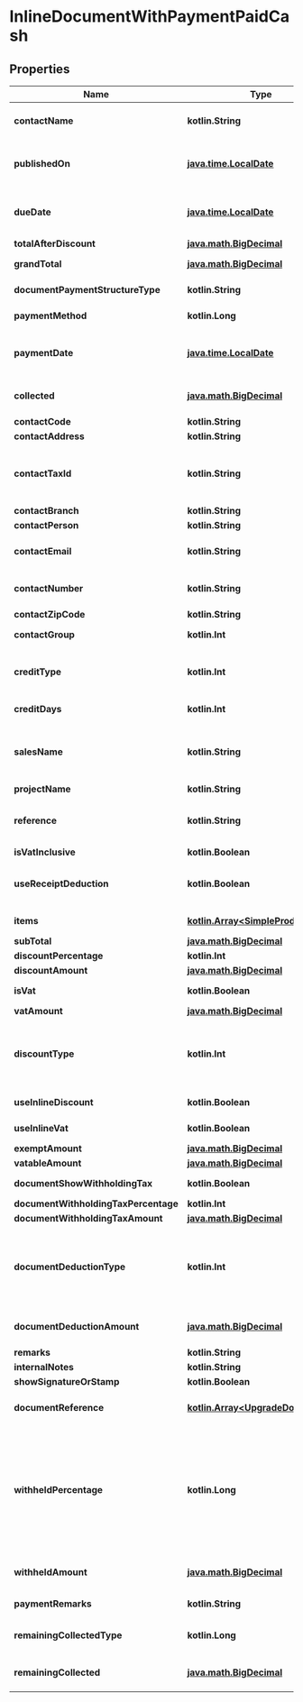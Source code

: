 
# InlineDocumentWithPaymentPaidCash

## Properties
Name | Type | Description | Notes
------------ | ------------- | ------------- | -------------
**contactName** | **kotlin.String** | ชื่อ ลูกค้า/ผู้จำหน่าย &lt;br&gt; &lt;ex&gt;Example: บริษัท ลูกค้า จำกัด, คุณลูกค้า ซื้อประจำ&lt;/ex&gt; | 
**publishedOn** | [**java.time.LocalDate**](java.time.LocalDate.md) | วันที่เอกสาร รูปแบบ yyyy-MM-dd &lt;br&gt; &lt;ex&gt;Example: 2020-01-01&lt;/ex&gt; | 
**dueDate** | [**java.time.LocalDate**](java.time.LocalDate.md) | วันครบกำหนดเอกสาร รูปแบบ yyyy-MM-dd &lt;br&gt; &lt;ex&gt;Example: 2020-01-01&lt;/ex&gt; | 
**totalAfterDiscount** | [**java.math.BigDecimal**](java.math.BigDecimal.md) | มูลค่าหลังหักส่วนลด | 
**grandTotal** | [**java.math.BigDecimal**](java.math.BigDecimal.md) | จำนวนเงินรวมทั้งสิ้น (รวมภาษีมูลค่าเพิ่ม 7% แล้ว) | 
**documentPaymentStructureType** | **kotlin.String** | สร้างเอกสารแบบ Inline พร้อมชำระเงิน ด้วยเงินสด | 
**paymentMethod** | **kotlin.Long** | ประเภทการชำระเงิน &lt;br&gt; 1 &#x3D; เงินสด | 
**paymentDate** | [**java.time.LocalDate**](java.time.LocalDate.md) | วันที่รับชำระเงิน / วันที่ชำระเงิน รูปแบบ yyyy-MM-dd &lt;br&gt; &lt;ex&gt;Example: 2020-01-01&lt;/ex&gt; | 
**collected** | [**java.math.BigDecimal**](java.math.BigDecimal.md) | จำนวนเงินยอดจ่ายสุทธิ &lt;br&gt; &lt;ex&gt; Example : 100.00 &lt;/ex&gt; | 
**contactCode** | **kotlin.String** | รหัส ลูกค้า/ผู้จำหน่าย |  [optional]
**contactAddress** | **kotlin.String** | ที่อยู่ ลูกค้า/ผู้จำหน่าย |  [optional]
**contactTaxId** | **kotlin.String** | เลขประจำตัวผู้เสียภาษี ลูกค้า หรือ ผู้จำหน่าย/ลูกค้า &lt;br&gt; (ถ้ามีจำเป็นต้องครบ 13 หลัก) &lt;br&gt; &lt;ex&gt;Example: 1234567890123 &lt;/ex&gt; |  [optional]
**contactBranch** | **kotlin.String** | สำนักงาน/สาขา |  [optional]
**contactPerson** | **kotlin.String** | ชื่อผู้ติดต่อ |  [optional]
**contactEmail** | **kotlin.String** | อีเมลผู้ติดต่อ &lt;br&gt; &lt;ex&gt;Example: contact@email.com&lt;/ex&gt; |  [optional]
**contactNumber** | **kotlin.String** | เบอร์มือถือผู้ติดต่อ &lt;br&gt; &lt;ex&gt;Example: 099-999-9999&lt;/ex&gt; |  [optional]
**contactZipCode** | **kotlin.String** | รหัสไปรษณีย์ติดต่อ |  [optional]
**contactGroup** | **kotlin.Int** | ประผู้ติดต่อ &lt;br&gt; 1 &#x3D; บุคคลธรรมดา &lt;br&gt; 3 &#x3D; นิติบุคคล |  [optional]
**creditType** | **kotlin.Int** | รูปแบบเครดิต &lt;br&gt; 1 &#x3D; เครดิต (วัน) &lt;br&gt; 3 &#x3D; เงินสด  &lt;br&gt; 5 &#x3D; เครดิต (ไม่แสดงวันที่ครบกำหนด) |  [optional]
**creditDays** | **kotlin.Int** | จำนวนวันที่ให้เครดิต &lt;br&gt; &lt;ex&gt;Example: 30&lt;/ex&gt; |  [optional]
**salesName** | **kotlin.String** | ชื่อผู้สร้างเอกสาร หรือ ชื่อพนักงานขาย &lt;br&gt; &lt;ex&gt;Example: sale@email.com or Mr.Sale Shop&lt;/ex&gt; |  [optional]
**projectName** | **kotlin.String** | ชื่อโปรเจค |  [optional]
**reference** | **kotlin.String** | เลขที่อ้างอิง หรือ เลขที่เอกสารที่เกี่ยวข้อง &lt;br&gt; &lt;ex&gt;Example: INV2020010001&lt;/ex&gt; |  [optional]
**isVatInclusive** | **kotlin.Boolean** | มูลค่าเอกสารรวมภาษีแล้วหรือไม่ |  [optional]
**useReceiptDeduction** | **kotlin.Boolean** | เปิดใช้งานฟังก์ชั่น ปรับลดท้ายเอกสาร &lt;br&gt; (เฉพาะเอกสารใบกำกับภาษี / ใบเสร็จรับเงิน และ ใบเสร็จรับเงิน) |  [optional]
**items** | [**kotlin.Array&lt;SimpleProductItem&gt;**](SimpleProductItem.md) | รายการสินค้าใช้งานสำหรับเอกสาร Simple |  [optional]
**subTotal** | [**java.math.BigDecimal**](java.math.BigDecimal.md) | มูลค่ารวมเป็นเงิน |  [optional]
**discountPercentage** | **kotlin.Int** | มูลค่าส่วนลดเป็นเปอร์เซ็นต์ |  [optional]
**discountAmount** | [**java.math.BigDecimal**](java.math.BigDecimal.md) | มูลค่าส่วนลดเป็นจำนวน (บาท) |  [optional]
**isVat** | **kotlin.Boolean** | มูลค่าหลังหักส่วนลด มีภาษีมูลค่าเพิ่ม 7% |  [optional]
**vatAmount** | [**java.math.BigDecimal**](java.math.BigDecimal.md) | ภาษีมูลค่าเพิ่ม |  [optional]
**discountType** | **kotlin.Int** | รูปแบบส่วนลดในเอกสาร กรณีใช้รูปแบบ Inline ส่วนลด หรือ ภาษี แยกตามรายการสินค้า &lt;br&gt; สามารถเลือกรูปแบบส่วนลดได้ &lt;br&gt; 1 &#x3D;  เปอร์เซ็นต์ &lt;br&gt; 3 &#x3D; จำนวน (บาท) |  [optional]
**useInlineDiscount** | **kotlin.Boolean** | inline discount ใช้งานส่วนลด แยกตามรายการสินค้า |  [optional]
**useInlineVat** | **kotlin.Boolean** | inline vat ใช้งานส่วนลดและภาษี แยกตามรายการสินค้า |  [optional]
**exemptAmount** | [**java.math.BigDecimal**](java.math.BigDecimal.md) | ยอดขายที่ยกเว้นภาษีมูลค่าเพิ่ม |  [optional]
**vatableAmount** | [**java.math.BigDecimal**](java.math.BigDecimal.md) | ยอดขายที่คิดภาษีมูลค่าเพิ่ม |  [optional]
**documentShowWithholdingTax** | **kotlin.Boolean** | แสดงหรือไม่แสดง หัก ณ ที่จ่ายท้ายเอกสาร |  [optional]
**documentWithholdingTaxPercentage** | **kotlin.Int** | ภาษี ณ ที่จ่าย (%) |  [optional]
**documentWithholdingTaxAmount** | [**java.math.BigDecimal**](java.math.BigDecimal.md) | มูลค่าภาษีหัก ณ ที่จ่าย |  [optional]
**documentDeductionType** | **kotlin.Int** | ประเภทรายการปรับลด &lt;br&gt; 1 &#x3D; ส่วนลดพิเศษ &lt;br&gt; 3 &#x3D; ค่านายหน้าและส่วนแบ่งการขาย &lt;br&gt; 5 &#x3D; ค่าดำเนินการ &lt;br&gt; 7 &#x3D; ปัดเศษ &lt;br&gt; (เฉพาะเอกสารใบกำกับภาษี/ใบเสร็จรับเงิน) |  [optional]
**documentDeductionAmount** | [**java.math.BigDecimal**](java.math.BigDecimal.md) | จำนวนเงินยอดรายการปรับลด &lt;br&gt; (เฉพาะเอกสารใบกำกับภาษี/ใบเสร็จรับเงิน) |  [optional]
**remarks** | **kotlin.String** | หมายเหตุเอกสาร |  [optional]
**internalNotes** | **kotlin.String** | โน๊ตภายในบริษัท |  [optional]
**showSignatureOrStamp** | **kotlin.Boolean** | ลายเซ็นอิเล็กทรอนิกส์และตรายาง |  [optional]
**documentReference** | [**kotlin.Array&lt;UpgradeDocument&gt;**](UpgradeDocument.md) | สำหรับอัพเกรดเอกสาร โดยอ้างอิงเอกสารต้นทาง (ยกเว้นเอกสารใบเสนอราคา) |  [optional]
**withheldPercentage** | **kotlin.Long** | เปอร์เซ็น หัก ณ ที่จ่าย &lt;br&gt; 0.5 &#x3D; 0.5% &lt;br&gt; 0.75 &#x3D; 0.75% &lt;br&gt; 1 &#x3D; 1% &lt;br&gt; 1.5 &#x3D; 1.5% &lt;br&gt; 2 &#x3D; 2% &lt;br&gt; 3 &#x3D; 3% &lt;br&gt; 5 &#x3D; 5% &lt;br&gt; 10 &#x3D; 10% &lt;br&gt; 15 &#x3D; 15% &lt;br&gt; -1 &#x3D; จำนวนเงิน &lt;red&gt;(สำหรับเอกสารที่ใช้ภาษีแยกตามรายการสินค้า ต้องใช้เป็นจำนวนเงิน)&lt;/red&gt; |  [optional]
**withheldAmount** | [**java.math.BigDecimal**](java.math.BigDecimal.md) | จำนวน ยอดหัก ณ ที่จ่าย &lt;br&gt; &lt;ex&gt; Example : 100.00 &lt;/ex&gt; |  [optional]
**paymentRemarks** | **kotlin.String** | หมายเหตุ การรับชำระเงิน หรือ ชำระเงิน |  [optional]
**remainingCollectedType** | **kotlin.Long** | สาเหตุเงินขาด เงินเกิน &lt;br&gt; 51 &#x3D; เงินขาดหรือเงินกิน &lt;br&gt; 55 &#x3D; ค่าธรรมเนียมธนาคาร  |  [optional]
**remainingCollected** | [**java.math.BigDecimal**](java.math.BigDecimal.md) | จำนวน ยอดเงินขาด หรือ เงินเกิน &lt;br&gt; &lt;ex&gt; Example : 100.00 &lt;/ex&gt; |  [optional]



